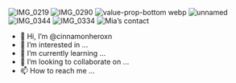 ![IMG_0219](https://github.com/cinnamonheroxn/cinnamonheroxn/assets/144846899/6d5670ed-f4e3-4020-994e-2f405b0c53e4)
![IMG_0290](https://github.com/cinnamonheroxn/cinnamonheroxn/assets/144846899/9df103ff-f4af-4d59-b65e-30f5ef4c99b1)
![value-prop-bottom webp](https://github.com/cinnamonheroxn/cinnamonheroxn/assets/144846899/c5e7aac2-18d4-4811-952a-32d35cc73dcc)
![unnamed](https://github.com/cinnamonheroxn/cinnamonheroxn/assets/144846899/c3105bfc-4bbf-48f2-a44a-b48de22f7c9d)
![IMG_0344](https://github.com/cinnamonheroxn/cinnamonheroxn/assets/144846899/18e1fe9a-bde8-4987-9e6c-4f13e79854b5)
![IMG_0334](https://github.com/cinnamonheroxn/cinnamonheroxn/assets/144846899/c2cefb49-dfa9-42e4-8f6f-823310103c2a)
![Mia’s contact](https://github.com/cinnamonheroxn/cinnamonheroxn/assets/144846899/e6fa16f5-0d05-42f2-a9a2-4246c5db7913)
- 👋 Hi, I’m @cinnamonheroxn
- 👀 I’m interested in ...
- 🌱 I’m currently learning ...
- 💞️ I’m looking to collaborate on ...
- 📫 How to reach me ...

<!---
cinnamonheroxn/cinnamonheroxn is a ✨ special ✨ repository because its `README.md` (this file) appears on your GitHub profile.
You can click the Preview link to take a look at your changes.
--->
